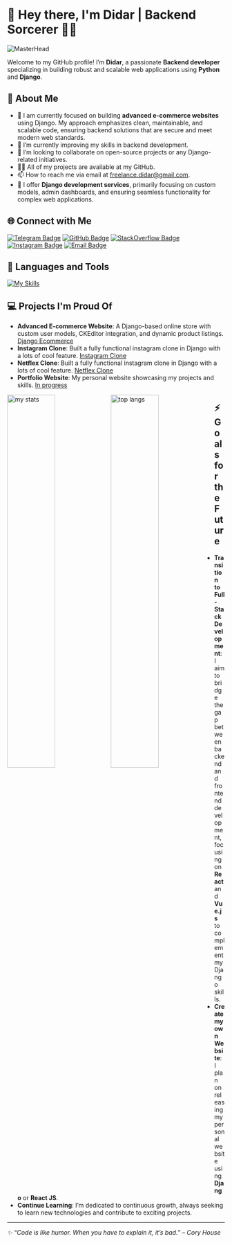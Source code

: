 # 💫 Hey there, I'm Didar | Backend Sorcerer 🧙‍♂️

![MasterHead](https://trisya.com/myimg/child/Website%20Design.gif)

Welcome to my GitHub profile! I’m **Didar**, a passionate **Backend developer** specializing in building robust and scalable web applications using **Python** and **Django**.

## 🚀 About Me

- 🔭 I am currently focused on building **advanced e-commerce websites** using Django. My approach emphasizes clean, maintainable, and scalable code, ensuring backend solutions that are secure and meet modern web standards.
- 🌱 I’m currently improving my skills in backend development.
- 👯 I’m looking to collaborate on open-source projects or any Django-related initiatives.
- 👨‍💻 All of my projects are available at my GitHub.
- 📫 How to reach me via email at [freelance.didar@gmail.com](mailto:freelance.didar@gmail.com).
- 💼 I offer **Django development services**, primarily focusing on custom models, admin dashboards, and ensuring seamless functionality for complex web applications.

## 🌐 Connect with Me

[![Telegram Badge](https://img.shields.io/badge/-@Didar-1ca0f1?style=flat&labelColor=1ca0f1&logo=telegram&logoColor=white&link=https://web.telegram.org/k/#@kl_didar)](https://web.telegram.org/k/#@kl_didar)
[![GitHub Badge](https://img.shields.io/badge/-Didar-000000?style=flat&labelColor=000000&logo=github&logoColor=white)](https://github.com/freelance-didar) 
[![StackOverflow Badge](https://img.shields.io/badge/-Didar-f48024?style=flat&labelColor=f48024&logo=stackoverflow&logoColor=white)](https://stackoverflow.com/users/27971519/didar) 
[![Instagram Badge](https://img.shields.io/badge/-@Didar-e84393?style=flat&labelColor=e84393&logo=instagram&logoColor=white)](https://www.instagram.com/user0830228/) 
[![Email Badge](https://img.shields.io/badge/-Didar-c0392b?style=flat&labelColor=c0392b&logo=gmail&logoColor=white)](mailto:freelance.didar@gmail.com)

## 🔨 Languages and Tools
[![My Skills](https://skillicons.dev/icons?i=js,html,css,figma,git,github,docker,py,django,vscode,sublime,powershell,notion,ps,ai)](https://skillicons.dev)

## 💻 Projects I'm Proud Of

- **Advanced E-commerce Website**: A Django-based online store with custom user models, CKEditor integration, and dynamic product listings. [Django Ecommerce](https://github.com/freelance-didar/)
- **Instagram Clone**: Built a fully functional instagram clone in Django with a lots of cool feature. [Instagram Clone](https://github.com/freelance-didar/)
- **Netflex Clone**: Built a fully functional instagram clone in Django with a lots of cool feature. [Netflex Clone](https://github.com/freelance-didar/)
- **Portfolio Website**: My personal website showcasing my projects and skills. [In progress](https://google.com)

<img alt="my stats" align="left" width="47%" src="https://github-readme-stats.vercel.app/api?username=freelance-didar&bg_color=000000&title_color=ffffff&text_color=989898&show_icons=true&icon_color=ffffff"/>
<img alt="top langs" align="left" width="47%" src="https://github-readme-stats.vercel.app/api/top-langs/?username=freelance-didar&layout=compact&bg_color=000000&title_color=ffffff&text_color=989898&show_icons=true&icon_color=ffffff"/>

## ⚡ Goals for the Future

- **Transition to Full-Stack Development**: I aim to bridge the gap between backend and frontend development, focusing on **React** and **Vue.js** to complement my Django skills.
- **Create my own Website**: I plan on releasing my personal website using **Django** or **React JS**.
- **Continue Learning**: I’m dedicated to continuous growth, always seeking to learn new technologies and contribute to exciting projects.

---

_✨ “Code is like humor. When you have to explain it, it’s bad.” – Cory House_

